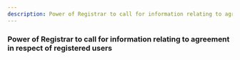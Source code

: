 ```yaml
---
description: Power of Registrar to call for information relating to agreement in respect of registered users
---
```


### Power of Registrar to call for information relating to agreement in respect of registered users

